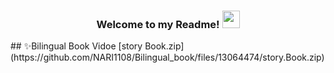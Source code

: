 <h3 align="center">
  
  Welcome to my Readme!
  <img src="https://media.giphy.com/media/hvRJCLFzcasrR4ia7z/giphy.gif" width="28">
  
</h3>
## ✨Bilingual Book Vidoe
[story Book.zip](https://github.com/NARI1108/Bilingual_book/files/13064474/story.Book.zip)
